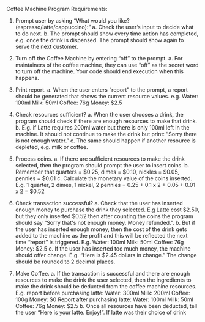 Coffee Machine Program Requirements:

1. Prompt user by asking “What would you like? (espresso/latte/cappuccino):”
   a. Check the user’s input to decide what to do next.
   b. The prompt should show every time action has completed, e.g. once the drink is dispensed. The prompt should show again to serve the next customer.

2. Turn off the Coffee Machine by entering “off” to the prompt.
   a. For maintainers of the coffee machine, they can use “off” as the secret word to turn off the machine. Your code should end execution when this happens.

3. Print report.
   a. When the user enters “report” to the prompt, a report should be generated that shows the current resource values. e.g.
      Water: 100ml
      Milk: 50ml
      Coffee: 76g
      Money: $2.5
      
4. Check resources sufficient?
    a. When the user chooses a drink, the program should check if there are enough resources to make that drink.
    b. E.g. if Latte requires 200ml water but there is only 100ml left in the machine. It should not continue to make the drink but print: “Sorry there is not enough water.”
    c. The same should happen if another resource is depleted, e.g. milk or coffee.

5. Process coins.
   a. If there are sufficient resources to make the drink selected, then the program should prompt the user to insert coins.
   b. Remember that quarters = $0.25, dimes = $0.10, nickles = $0.05, pennies = $0.01
   c. Calculate the monetary value of the coins inserted. E.g. 1 quarter, 2 dimes, 1 nickel, 2 pennies = 0.25 + 0.1 x 2 + 0.05 + 0.01 x 2 = $0.52

6. Check transaction successful?
   a. Check that the user has inserted enough money to purchase the drink they selected. E.g Latte cost $2.50, but they only inserted $0.52 then after counting the coins the
      program should say “Sorry that's not enough money. Money refunded.”.
   b. But if the user has inserted enough money, then the cost of the drink gets added to the machine as the profit and this will be reflected the next time “report” is triggered. E.g.
      Water: 100ml
      Milk: 50ml
      Coffee: 76g
      Money: $2.5
   c. If the user has inserted too much money, the machine should offer change. E.g. “Here is $2.45 dollars in change.” The change should be rounded to 2 decimal places.

7. Make Coffee.
   a. If the transaction is successful and there are enough resources to make the drink the user selected, then the ingredients to make the drink should be deducted from the coffee machine resources.
      E.g. report before purchasing latte:
      Water: 300ml
      Milk: 200ml
      Coffee: 100g
      Money: $0
      Report after purchasing latte:
      Water: 100ml
      Milk: 50ml
      Coffee: 76g
      Money: $2.5
   b. Once all resources have been deducted, tell the user “Here is your latte. Enjoy!”. If latte was their choice of drink
